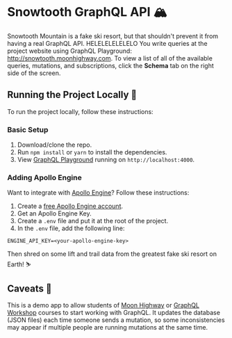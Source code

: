 Snowtooth GraphQL API 🏔
===============
Snowtooth Mountain is a fake ski resort, but that shouldn't prevent it from having a real GraphQL API.
HELELELELELELO
You write queries at the project website using GraphQL Playground: http://snowtooth.moonhighway.com. To view a list of all of the available queries, mutations, and subscriptions, click the __Schema__ tab on the right side of the screen.

Running the Project Locally 🚡
-----
To run the project locally, follow these instructions:

### Basic Setup
1. Download/clone the repo.
2. Run `npm install` or `yarn` to install the dependencies.
3. View [GraphQL Playground](https://github.com/prismagraphql/graphql-playground) running on `http://localhost:4000`.

### Adding Apollo Engine
Want to integrate with [Apollo Engine](https://www.apollographql.com/engine)? Follow these instructions:
1. Create a [free Apollo Engine account](https://engine.apollographql.com/login).
2. Get an Apollo Engine Key.
3. Create a `.env` file and put it at the root of the project.
4. In the `.env` file, add the following line:

```
ENGINE_API_KEY=<your-apollo-engine-key>
```

Then shred on some lift and trail data from the greatest fake ski resort on Earth! ⛷

Caveats 🚠
----
This is a demo app to allow students of [Moon Highway](https://www.moonhighway.com) or [GraphQL Workshop](https://www.graphqlworkshop.com) courses to start working with GraphQL. It updates the database (JSON files) each time someone sends a mutation, so some inconsistencies may appear if multiple people are running mutations at the same time.
